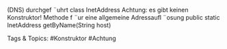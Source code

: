 (DNS) durchgef ¨uhrt
class InetAddress
Achtung: es gibt keinen Konstruktor!
Methode f ¨ur eine allgemeine Adressauﬂ ¨osung
public static InetAddress getByName(String host)

   Tags & Topics:
   #Konstruktor
   #Achtung